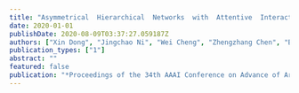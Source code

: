 ```yaml
---
title: "Asymmetrical  Hierarchical  Networks  with  Attentive  Interactions  for  Interpretable  Review-based  Recommendation"
date: 2020-01-01
publishDate: 2020-08-09T03:37:27.059187Z
authors: ["Xin Dong", "Jingchao Ni", "Wei Cheng", "Zhengzhang Chen", "Bo Zong", "Dongjin Song", "Yanchi Liu", "Haifeng Chen", "Gerard de Melo"]
publication_types: ["1"]
abstract: ""
featured: false
publication: "*Proceedings of the 34th AAAI Conference on Advance of Artificial Intelligence (AAAI)*"
---
```


